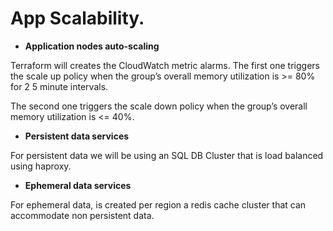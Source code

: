 # App Scalability.

* **Application nodes auto-scaling**

Terraform will creates the CloudWatch metric alarms. The first one triggers the scale up policy when the group’s overall memory utilization is >= 80% for 2 5 minute intervals.

The second one triggers the scale down policy when the group’s overall memory utilization is <= 40%.

* **Persistent data services**

For persistent data we will be using an SQL DB Cluster that is load balanced using haproxy.

* **Ephemeral data services**

For ephemeral data, is created per region a redis cache cluster that can accommodate non persistent data.
